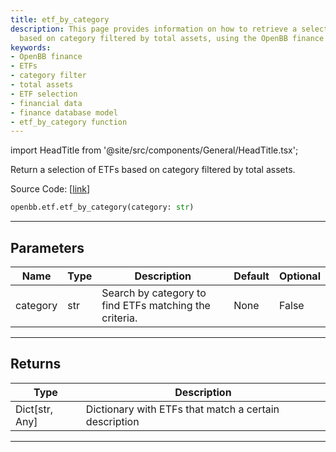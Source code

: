 ```yaml
---
title: etf_by_category
description: This page provides information on how to retrieve a selection of ETFs
  based on category filtered by total assets, using the OpenBB finance platform.
keywords:
- OpenBB finance
- ETFs
- category filter
- total assets
- ETF selection
- financial data
- finance database model
- etf_by_category function
---
```


import HeadTitle from '@site/src/components/General/HeadTitle.tsx';

<HeadTitle title="etf.etf_by_category - Reference | OpenBB SDK Docs" />

Return a selection of ETFs based on category filtered by total assets.

Source Code: [[link](https://github.com/OpenBB-finance/OpenBBTerminal/tree/main/openbb_terminal/etf/financedatabase_model.py#L56)]

```python
openbb.etf.etf_by_category(category: str)
```

---

## Parameters

| Name | Type | Description | Default | Optional |
| ---- | ---- | ----------- | ------- | -------- |
| category | str | Search by category to find ETFs matching the criteria. | None | False |


---

## Returns

| Type | Description |
| ---- | ----------- |
| Dict[str, Any] | Dictionary with ETFs that match a certain description |
---
